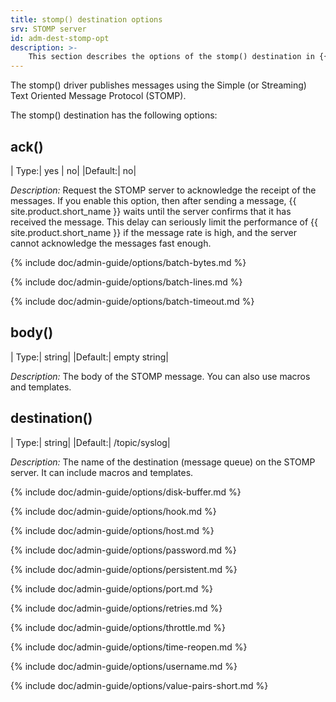 ```yaml
---
title: stomp() destination options
srv: STOMP server
id: adm-dest-stomp-opt
description: >-
	This section describes the options of the stomp() destination in {{ site.product.short_name }}.
---
```


The stomp() driver publishes messages using the Simple (or Streaming)
Text Oriented Message Protocol (STOMP).

The stomp() destination has the following options:

## ack()

|  Type:|      yes \| no|
  |Default:|   no|

*Description:* Request the STOMP server to acknowledge the receipt of
the messages. If you enable this option, then after sending a message,
{{ site.product.short_name }} waits until the server confirms that it has received the
message. This delay can seriously limit the performance of {{ site.product.short_name }}
if the message rate is high, and the server cannot acknowledge the
messages fast enough.

{% include doc/admin-guide/options/batch-bytes.md %}

{% include doc/admin-guide/options/batch-lines.md %}

{% include doc/admin-guide/options/batch-timeout.md %}

## body()

|  Type:|      string|
  |Default:|   empty string|

*Description:* The body of the STOMP message. You can also use macros
and templates.

## destination()

|  Type:|      string|
  |Default:|   /topic/syslog|

*Description:* The name of the destination (message queue) on the STOMP
server. It can include macros and templates.

{% include doc/admin-guide/options/disk-buffer.md %}

{% include doc/admin-guide/options/hook.md %}

{% include doc/admin-guide/options/host.md %}

{% include doc/admin-guide/options/password.md %}

{% include doc/admin-guide/options/persistent.md %}

{% include doc/admin-guide/options/port.md %}

{% include doc/admin-guide/options/retries.md %}

{% include doc/admin-guide/options/throttle.md %}

{% include doc/admin-guide/options/time-reopen.md %}

{% include doc/admin-guide/options/username.md %}

{% include doc/admin-guide/options/value-pairs-short.md %}
